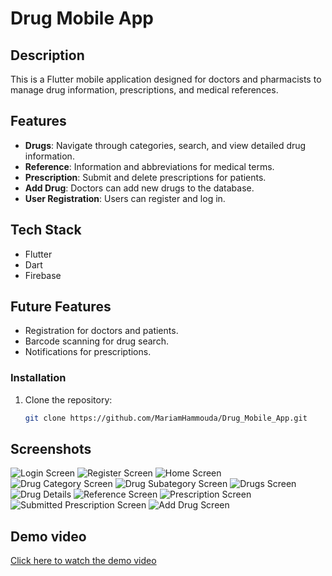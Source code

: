 # Drug Mobile App

## Description
This is a Flutter mobile application designed for doctors and pharmacists to manage drug information, prescriptions, and medical references.

## Features
- **Drugs**: Navigate through categories, search, and view detailed drug information.
- **Reference**: Information and abbreviations for medical terms.
- **Prescription**: Submit and delete prescriptions for patients.
- **Add Drug**: Doctors can add new drugs to the database.
- **User Registration**: Users can register and log in.
  
## Tech Stack
- Flutter
- Dart
- Firebase
  
## Future Features
- Registration for doctors and patients.
- Barcode scanning for drug search.
- Notifications for prescriptions.


### Installation
1. Clone the repository:
   ```bash
   git clone https://github.com/MariamHammouda/Drug_Mobile_App.git
## Screenshots
![Login Screen](login_screen.png)
![Register Screen](register_screen.png)
![Home Screen](home_seceen.png)
![Drug Category Screen](categories_screen.png)
![Drug Subategory Screen](subcategory_screen.png)
![Drugs Screen](drugs_screen-rem.png)
![Drug Details](drug_info_screen.png)
![Reference Screen](reference_screen.png)
![Prescription Screen](Presentation_screen.png)
![Submitted Prescription Screen](submited_presentation_screen.png)
![Add Drug Screen](add_drug_screen.png)


## Demo video
[Click here to watch the demo video](https://github.com/your-username/repo-name/blob/main/path-to-video.mp4)


